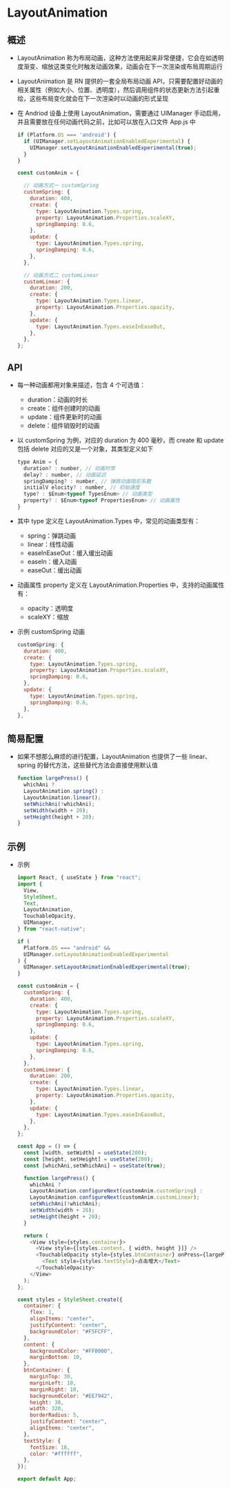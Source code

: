 # LayoutAnimation

## 概述

+  LayoutAnimation 称为布局动画，这种方法使用起来非常便捷，它会在如透明度渐变、缩放这类变化时触发动画效果，动画会在下一次渲染或布局周期运行

+ LayoutAnimation 是 RN 提供的一套全局布局动画 API，只需要配置好动画的相关属性（例如大小、位置、透明度），然后调用组件的状态更新方法引起重绘，这些布局变化就会在下一次渲染时以动画的形式呈现

+ 在 Andriod 设备上使用 LayoutAnimation，需要通过 UIManager 手动启用，并且需要放在任何动画代码之前，比如可以放在入口文件 App.js 中

  ```js
  if (Platform.OS === 'android') {
    if (UIManager.setLayoutAnimationEnabledExperimental) {
      UIManager.setLayoutAnimationEnabledExperimental(true);
    }
  }
  ```

  ```js
  const customAnim = {

    // 动画方式一 customSpring
    customSpring: {
      duration: 400,
      create: {
        type: LayoutAnimation.Types.spring,
        property: LayoutAnimation.Properties.scaleXY,
        springDamping: 0.6,
      },
      update: {
        type: LayoutAnimation.Types.spring,
        springDamping: 0.6,
      },
    },

    // 动画方式二 customLinear
    customLinear: {
      duration: 200,
      create: {
        type: LayoutAnimation.Types.linear,
        property: LayoutAnimation.Properties.opacity,
      },
      update: {
        type: LayoutAnimation.Types.easeInEaseOut,
      },
    },
  };
  ```

## API

+ 每一种动画都用对象来描述，包含 4 个可选值：

  + duration：动画的时长
  + create：组件创建时的动画
  + update：组件更新时的动画
  + delete：组件销毁时的动画

+ 以 customSpring 为例，对应的 duration 为 400 毫秒，而 create 和 update 包括 delete 对应的又是一个对象，其类型定义如下

  ```js
  type Anim = {
    duration? : number, // 动画时常
    delay? : number, // 动画延迟
    springDamping? : number, // 弹跳动画阻尼系数
    initialV elocity? : number, // 初始速度
    type? : $Enum<typeof TypesEnum> // 动画类型
    property? : $Enum<typeof PropertiesEnum> // 动画属性
  }
  ```

+ 其中 type 定义在 LayoutAnimation.Types 中，常见的动画类型有：

  + spring：弹跳动画
  + linear：线性动画
  + easeInEaseOut：缓入缓出动画
  + easeIn：缓入动画
  + easeOut：缓出动画

+ 动画属性 property 定义在 LayoutAnimation.Properties 中，支持的动画属性有：

  + opacity：透明度
  + scaleXY：缩放

+ 示例  customSpring 动画

  ```js
  customSpring: {
    duration: 400,
    create: {
      type: LayoutAnimation.Types.spring,
      property: LayoutAnimation.Properties.scaleXY,
      springDamping: 0.6,
    },
    update: {
      type: LayoutAnimation.Types.spring,
      springDamping: 0.6,
    },
  },
  ```

## 简易配置

+ 如果不想那么麻烦的进行配置，LayoutAnimation 也提供了一些 linear、spring 的替代方法，这些替代方法会直接使用默认值

  ```js
  function largePress() {
    whichAni ?
    LayoutAnimation.spring() :
    LayoutAnimation.linear();
    setWhichAni(!whichAni);
    setWidth(width + 20);
    setHeight(height + 20);
  }
  ```

## 示例

+ 示例

  ```js
  import React, { useState } from "react";
  import {
    View,
    StyleSheet,
    Text,
    LayoutAnimation,
    TouchableOpacity,
    UIManager,
  } from "react-native";

  if (
    Platform.OS === "android" &&
    UIManager.setLayoutAnimationEnabledExperimental
  ) {
    UIManager.setLayoutAnimationEnabledExperimental(true);
  }

  const customAnim = {
    customSpring: {
      duration: 400,
      create: {
        type: LayoutAnimation.Types.spring,
        property: LayoutAnimation.Properties.scaleXY,
        springDamping: 0.6,
      },
      update: {
        type: LayoutAnimation.Types.spring,
        springDamping: 0.6,
      },
    },
    customLinear: {
      duration: 200,
      create: {
        type: LayoutAnimation.Types.linear,
        property: LayoutAnimation.Properties.opacity,
      },
      update: {
        type: LayoutAnimation.Types.easeInEaseOut,
      },
    },
  };

  const App = () => {
    const [width, setWidth] = useState(200);
    const [height, setHeight] = useState(200);
    const [whichAni,setWhichAni] = useState(true);

    function largePress() {
      whichAni ?
      LayoutAnimation.configureNext(customAnim.customSpring) :
      LayoutAnimation.configureNext(customAnim.customLinear);
      setWhichAni(!whichAni);
      setWidth(width + 20);
      setHeight(height + 20);
    }

    return (
      <View style={styles.container}>
        <View style={[styles.content, { width, height }]} />
        <TouchableOpacity style={styles.btnContainer} onPress={largePress}>
          <Text style={styles.textStyle}>点击增大</Text>
        </TouchableOpacity>
      </View>
    );
  };

  const styles = StyleSheet.create({
    container: {
      flex: 1,
      alignItems: "center",
      justifyContent: "center",
      backgroundColor: "#F5FCFF",
    },
    content: {
      backgroundColor: "#FF0000",
      marginBottom: 10,
    },
    btnContainer: {
      marginTop: 30,
      marginLeft: 10,
      marginRight: 10,
      backgroundColor: "#EE7942",
      height: 38,
      width: 320,
      borderRadius: 5,
      justifyContent: "center",
      alignItems: "center",
    },
    textStyle: {
      fontSize: 18,
      color: "#ffffff",
    },
  });

  export default App;
  ```
